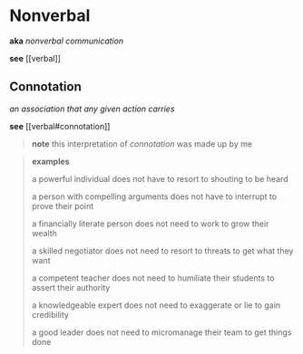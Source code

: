 # Nonverbal

**aka** _nonverbal communication_

**see** [[verbal]]

## Connotation

_an association that any given action carries_

**see** [[verbal#connotation]]

> **note** this interpretation of _connotation_ was made up by me

> **examples**
>
> a powerful individual does not have to resort to shouting to be heard
>
> a person with compelling arguments does not have to interrupt to prove their point
>
> a financially literate person does not need to work to grow their wealth
>
> a skilled negotiator does not need to resort to threats to get what they want
>
> a competent teacher does not need to humiliate their students to assert their authority
>
> a knowledgeable expert does not need to exaggerate or lie to gain credibility
>
> a good leader does not need to micromanage their team to get things done
